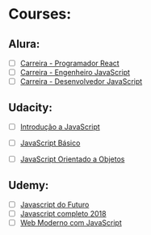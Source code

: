 # Courses:

## Alura:
- [ ] [Carreira - Programador React](https://www.alura.com.br/carreira-programador-react)
- [ ] [Carreira - Engenheiro JavaScript](https://www.alura.com.br/carreira-engenheiro-javascript)
- [ ] [Carreira - Desenvolvedor JavaScript](https://www.alura.com.br/carreira-desenvolvedor-javascript)

## Udacity:
- [ ] [Introdução a JavaScript](https://br.udacity.com/course/intro-to-javascript--ud803)
- [ ] [JavaScript Básico](https://br.udacity.com/course/javascript-basics--ud804)
- [ ] [JavaScript Orientado a Objetos](https://br.udacity.com/course/object-oriented-javascript--ud015)


## Udemy:
- [ ] [Javascript do Futuro](https://www.udemy.com/curso-javascript-do-futuro/learn/v4/overview)
- [ ] [Javascript completo 2018](https://www.udemy.com/javascript-completo-2018-do-iniciante-ao-mestre/learn/v4/overview)
- [ ] [Web Moderno com JavaScript](https://www.udemy.com/curso-web/learn/v4/overview)
